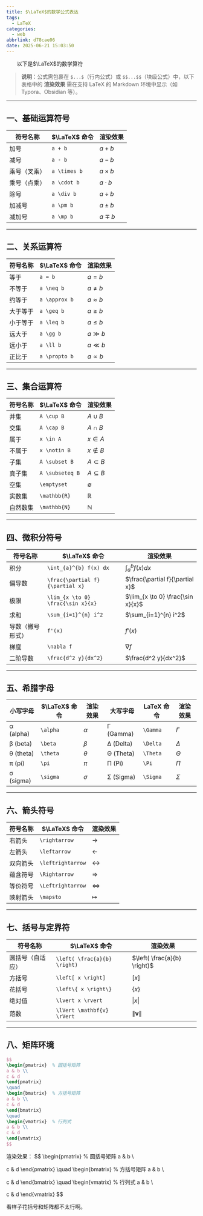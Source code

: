 ```yaml
---
title: $\LaTeX$的数学公式表达
tags:
  - LaTeX
categories:
  - web
abbrlink: d78cae06
date: 2025-06-21 15:03:50
---
```

&emsp;&emsp;以下是$\LaTeX$的数学算符

> **说明**：公式需包裹在 `$...$`（行内公式）或 `$$...$$`（块级公式）中，以下表格中的 **渲染效果** 需在支持 LaTeX 的 Markdown 环境中显示（如 Typora、Obsidian 等）。

---

## 一、基础运算符号
| 符号名称       | $\LaTeX$ 命令      | 渲染效果         |
|----------------|----------------|------------------|
| 加号           | `a + b`        | $a + b$          |
| 减号           | `a - b`        | $a - b$          |
| 乘号（叉乘）   | `a \times b`   | $a \times b$     |
| 乘号（点乘）   | `a \cdot b`    | $a \cdot b$      |
| 除号           | `a \div b`     | $a \div b$       |
| 加减号         | `a \pm b`      | $a \pm b$        |
| 减加号         | `a \mp b`      | $a \mp b$        |

---

## 二、关系运算符
| 符号名称       | $\LaTeX$ 命令      | 渲染效果         |
|----------------|----------------|------------------|
| 等于           | `a = b`        | $a = b$          |
| 不等于         | `a \neq b`     | $a \neq b$       |
| 约等于         | `a \approx b`  | $a \approx b$    |
| 大于等于       | `a \geq b`     | $a \geq b$       |
| 小于等于       | `a \leq b`     | $a \leq b$       |
| 远大于         | `a \gg b`      | $a \gg b$        |
| 远小于         | `a \ll b`      | $a \ll b$        |
| 正比于         | `a \propto b`  | $a \propto b$    |

---

## 三、集合运算符
| 符号名称       | $\LaTeX$ 命令          | 渲染效果             |
|----------------|--------------------|----------------------|
| 并集           | `A \cup B`         | $A \cup B$          |
| 交集           | `A \cap B`         | $A \cap B$          |
| 属于           | `x \in A`          | $x \in A$           |
| 不属于         | `x \notin B`       | $x \notin B$        |
| 子集           | `A \subset B`      | $A \subset B$       |
| 真子集         | `A \subseteq B`    | $A \subseteq B$     |
| 空集           | `\emptyset`        | $\emptyset$         |
| 实数集         | `\mathbb{R}`       | $\mathbb{R}$        |
| 自然数集       | `\mathbb{N}`       | $\mathbb{N}$        |

---

## 四、微积分符号
| 符号名称         | $\LaTeX$ 命令                 | 渲染效果                  |
|------------------|---------------------------|---------------------------|
| 积分             | `\int_{a}^{b} f(x) dx`    | $\int_{a}^{b} f(x) dx$    |
| 偏导数           | `\frac{\partial f}{\partial x}` | $\frac{\partial f}{\partial x}$ |
| 极限             | `\lim_{x \to 0} \frac{\sin x}{x}` | $\lim_{x \to 0} \frac{\sin x}{x}$ |
| 求和             | `\sum_{i=1}^{n} i^2`      | $\sum_{i=1}^{n} i^2$      |
| 导数（撇号形式） | `f'(x)`                   | $f'(x)$                   |
| 梯度             | `\nabla f`                | $\nabla f$                |
| 二阶导数         | `\frac{d^2 y}{dx^2}`      | $\frac{d^2 y}{dx^2}$      |

---

## 五、希腊字母
| 小写字母 | $\LaTeX$ 命令 | 渲染效果 | 大写字母 | LaTeX 命令 | 渲染效果 |
|----------|------------|----------|----------|------------|----------|
| α (alpha) | `\alpha`   | $\alpha$ | Γ (Gamma) | `\Gamma`   | $\Gamma$ |
| β (beta)  | `\beta`    | $\beta$  | Δ (Delta) | `\Delta`   | $\Delta$ |
| θ (theta) | `\theta`   | $\theta$ | Θ (Theta) | `\Theta`   | $\Theta$ |
| π (pi)    | `\pi`      | $\pi$    | Π (Pi)    | `\Pi`      | $\Pi$    |
| σ (sigma) | `\sigma`   | $\sigma$ | Σ (Sigma) | `\Sigma`   | $\Sigma$ |

---

## 六、箭头符号
| 符号名称   | $\LaTeX$ 命令         | 渲染效果            |
|------------|-------------------|---------------------|
| 右箭头     | `\rightarrow`    | $\rightarrow$       |
| 左箭头     | `\leftarrow`     | $\leftarrow$        |
| 双向箭头   | `\leftrightarrow`| $\leftrightarrow$   |
| 蕴含符号   | `\Rightarrow`    | $\Rightarrow$       |
| 等价符号   | `\Leftrightarrow`| $\Leftrightarrow$   |
| 映射箭头   | `\mapsto`        | $\mapsto$           |

---

## 七、括号与定界符
| 符号名称       | $\LaTeX$ 命令                     | 渲染效果                     |
|----------------|--------------------------------|------------------------------|
| 圆括号（自适应）| `\left( \frac{a}{b} \right)`   | $\left( \frac{a}{b} \right)$  |
| 方括号         | `\left[ x \right]`             | $\left[ x \right]$            |
| 花括号         | `\left\{ x \right\}`           | $\{ x \}$          |
| 绝对值         | `\lvert x \rvert`              | $\lvert x \rvert$             |
| 范数           | `\lVert \mathbf{v} \rVert`     | $\lVert \mathbf{v} \rVert$    |

---

## 八、矩阵环境
```latex
$$ 
\begin{pmatrix}  % 圆括号矩阵
a & b \\
c & d 
\end{pmatrix}
\quad
\begin{bmatrix}  % 方括号矩阵
a & b \\
c & d 
\end{bmatrix}
\quad
\begin{vmatrix}  % 行列式
a & b \\
c & d 
\end{vmatrix}
$$
```
渲染效果：
$$ 
\begin{pmatrix}  % 圆括号矩阵
a & b \\

c & d 
\end{pmatrix}
\quad
\begin{bmatrix}  % 方括号矩阵
a & b \\

c & d 
\end{bmatrix}
\quad
\begin{vmatrix}  % 行列式
a & b \\

c & d 
\end{vmatrix}
$$

看样子花括号和矩阵都不太行啊。
